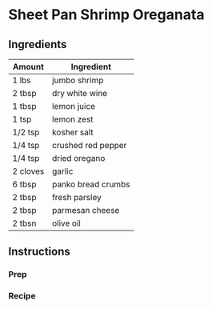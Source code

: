 # Sheet Pan Shrimp Oreganata

## Ingredients

| Amount | Ingredient |
| ------ | ---------- |
| 1 lbs | jumbo shrimp |
| 2 tbsp | dry white wine |
| 1 tbsp | lemon juice |
| 1 tsp | lemon zest |
| 1/2 tsp | kosher salt | 
| 1/4 tsp | crushed red pepper |
| 1/4 tsp | dried oregano |
| 2 cloves | garlic |
| 6 tbsp | panko bread crumbs |
| 2 tbsp | fresh parsley |
| 2 tbsp | parmesan cheese | 
| 2 tbsn | olive oil |

## Instructions

### Prep

### Recipe
